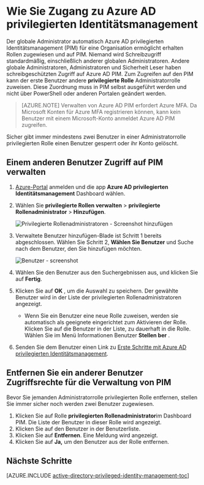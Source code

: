 <properties
   pageTitle="Wie PIM Zugriff zu | Microsoft Azure"
   description="Informationen Sie zum Hinzufügen von Rollen zu Benutzern mit der Erweiterung Azure Active Directory privilegierte Identitätsmanagement PIM zu verwalten."
   services="active-directory"
   documentationCenter=""
   authors="kgremban"
   manager="femila"
   editor=""/>

<tags
   ms.service="active-directory"
   ms.devlang="na"
   ms.topic="article"
   ms.tgt_pltfrm="na"
   ms.workload="identity"
   ms.date="09/22/2016"
   ms.author="kgremban"/>

# <a name="how-to-give-access-to-manage-azure-ad-privileged-identity-management"></a>Wie Sie Zugang zu Azure AD privilegierten Identitätsmanagement

Der globale Administrator automatisch Azure AD privilegierten Identitätsmanagement (PIM) für eine Organisation ermöglicht erhalten Rollen zugewiesen und auf PIM. Niemand wird Schreibzugriff standardmäßig, einschließlich anderer globalen Administratoren. Andere globale Administratoren, Administratoren und Sicherheit Leser haben schreibgeschützten Zugriff auf Azure AD PIM. Zum Zugreifen auf den PIM kann der erste Benutzer andere **privilegierte Rolle** Administratorrolle zuweisen. Diese Zuordnung muss in PIM selbst ausgeführt werden und nicht über PowerShell oder anderen Portalen geändert werden.

> [AZURE.NOTE] Verwalten von Azure AD PIM erfordert Azure MFA. Da Microsoft Konten für Azure MFA registrieren können, kann kein Benutzer mit einem Microsoft-Konto anmeldet Azure AD PIM zugreifen.

Sicher gibt immer mindestens zwei Benutzer in einer Administratorrolle privilegierten Rolle einen Benutzer gesperrt oder ihr Konto gelöscht.

## <a name="give-another-user-access-to-manage-pim"></a>Einem anderen Benutzer Zugriff auf PIM verwalten

1. [Azure-Portal](https://portal.azure.com/) anmelden und die app **Azure AD privilegierten Identitätsmanagement** Dashboard wählen.
2. Wählen Sie **privilegierte Rollen verwalten** > **privilegierte Rollenadministrator** > **Hinzufügen**.

    ![Privilegierte Rollenadministratoren - Screenshot hinzufügen][1]

4. Verwaltete Benutzer hinzufügen-Blade ist Schritt 1 bereits abgeschlossen. Wählen Sie Schritt 2, **Wählen Sie Benutzer** und Suche nach dem Benutzer, den Sie hinzufügen möchten.

    ![Benutzer - screenshot][2]

6. Wählen Sie den Benutzer aus den Suchergebnissen aus, und klicken Sie auf **Fertig**.
7. Klicken Sie auf **OK** , um die Auswahl zu speichern. Der gewählte Benutzer wird in der Liste der privilegierten Rollenadministratoren angezeigt.

    - Wenn Sie ein Benutzer eine neue Rolle zuweisen, werden sie automatisch als geeignete eingerichtet zum Aktivieren der Rolle. Klicken Sie auf die Benutzer in der Liste, zu dauerhaft in die Rolle. Wählen Sie im Menü Informationen Benutzer **Stellen ber** .

8. Senden Sie dem Benutzer einen Link zu [Erste Schritte mit Azure AD privilegierten Identitätsmanagement](active-directory-privileged-identity-management-getting-started.md).


## <a name="remove-another-users-access-rights-for-managing-pim"></a>Entfernen Sie ein anderer Benutzer Zugriffsrechte für die Verwaltung von PIM

Bevor Sie jemanden Administratorrolle privilegierten Rolle entfernen, stellen Sie immer sicher noch werden zwei Benutzer zugewiesen.

1. Klicken Sie auf Rolle **privilegierten Rollenadministrator**im Dashboard PIM.  Die Liste der Benutzer in dieser Rolle wird angezeigt.
2. Klicken Sie auf den Benutzer in der Benutzerliste.
3. Klicken Sie auf **Entfernen**.  Eine Meldung wird angezeigt.
4. Klicken Sie auf **Ja,** um den Benutzer aus der Rolle entfernen.

<!--Every topic should have next steps and links to the next logical set of content to keep the customer engaged-->
## <a name="next-steps"></a>Nächste Schritte
[AZURE.INCLUDE [active-directory-privileged-identity-management-toc](../../includes/active-directory-privileged-identity-management-toc.md)]

<!--Image references-->

[1]: ./media/active-directory-privileged-identity-management-how-to-give-access-to-pim/PIM_add_PRA.png
[2]: ./media/active-directory-privileged-identity-management-how-to-give-access-to-pim/PIM_select_users.png
